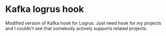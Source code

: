 # Kafka logrus hook
Modified version of Kafka hook for Logrus.
Just need hook for my projects and I couldn't see that somebody actively supports related projects.

